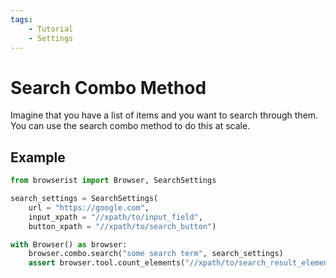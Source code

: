 ```yaml
---
tags:
    - Tutorial
    - Settings
---
```


# Search Combo Method
Imagine that you have a list of items and you want to search through them. You can use the search combo method to do this at scale.

## Example
```python title=""
from browserist import Browser, SearchSettings

search_settings = SearchSettings(
    url = "https://google.com",
    input_xpath = "//xpath/to/input_field",
    button_xpath = "//xpath/to/search_button")

with Browser() as browser:
    browser.combo.search("some search term", search_settings)
    assert browser.tool.count_elements("//xpath/to/search_result_elements") > 0
```
